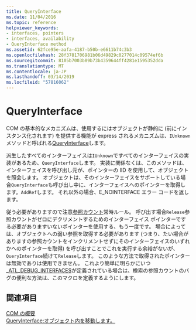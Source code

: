 ```yaml
---
title: QueryInterface
ms.date: 11/04/2016
ms.topic: reference
helpviewer_keywords:
- interfaces, pointers
- interfaces, availability
- QueryInterface method
ms.assetid: 62fce95e-aafa-4187-b50b-e6611b74c3b3
ms.openlocfilehash: 28f3781706981b06d49829c0277014c09574ef6b
ms.sourcegitcommit: 8105b7003b89b73b4359644ff4281e1595352dda
ms.translationtype: MT
ms.contentlocale: ja-JP
ms.lasthandoff: 03/14/2019
ms.locfileid: "57816062"
---
```

# <a name="queryinterface"></a>QueryInterface

COM の基本的なメカニズムは、使用するにはオブジェクトが静的に (前にインスタンス化されます) を提供する機能が express されるメカニズムは、`IUnknown`メソッドと呼ばれる[QueryInterface](/windows/desktop/api/unknwn/nf-unknwn-iunknown-queryinterface(q_))します。

派生したすべてのインターフェイスは`IUnknown`ですべてのインターフェイスの実装があるため、`QueryInterface`します。 実装に関係なくは、このメソッドは、インターフェイスを呼び出し元が、ポインターの IID を使用して、オブジェクトを照会します。 オブジェクトは、そのインターフェイスをサポートしている場合`QueryInterface`も呼び出し中に、インターフェイスへのポインターを取得します。`AddRef`します。 それ以外の場合、E_NOINTERFACE エラー コードを返します。

従う必要がありますので注意[参照カウント](../atl/reference-counting.md)常時ルール。 呼び出す場合`Release`参照カウントがゼロにデクリメントするためのインターフェイス ポインターでする必要がありますいないポインターを使用する、もう一度です。 場合によっては、オブジェクトへの弱い参照を取得する必要があります (つまり、たい場合がありますの参照カウントをインクリメントせずにそのインターフェイスのいずれかへのポインターを取得) を呼び出すことでこれを実行する余裕がないが、`QueryInterface`続けて`Release`します。 このような方法で取得されたポインターは無効でありは使用できません。 これより簡単に明らかにいつ[_ATL_DEBUG_INTERFACES](reference/debugging-and-error-reporting-macros.md#_atl_debug_interfaces)が定義されている場合は、検索の参照カウントのバグの便利な方法は、このマクロを定義するようにします。

## <a name="see-also"></a>関連項目

[COM の概要](../atl/introduction-to-com.md)<br/>
[QueryInterface:オブジェクト内を移動します。](/windows/desktop/com/queryinterface--navigating-in-an-object)
